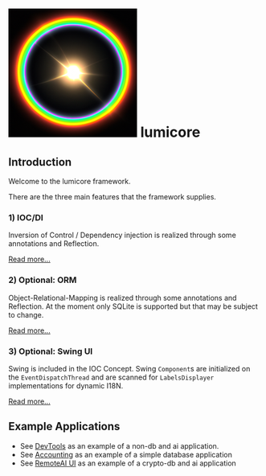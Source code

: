 # ![lumicore Logo](https://github.com/epimethix/lumicore/blob/main/core/src/main/resources/lumicore_256.png?raw=true) lumicore



## Introduction

Welcome to the lumicore framework.

There are the three main features that the framework supplies. 

### 1) IOC/DI

Inversion of Control / Dependency injection is realized through some annotations and Reflection. 

[Read more...](../../blob/main/ioc/README.md)

### 2) Optional: ORM

Object-Relational-Mapping is realized through some annotations and Reflection. At the moment only SQLite is supported but that may be subject to change.

[Read more...](../../blob/main/orm/README.md)

### 3) Optional: Swing UI

Swing is included in the IOC Concept. Swing `Component`s are initialized on the `EventDispatchThread` and are scanned for `LabelsDisplayer` implementations for dynamic I18N.

[Read more...](../../blob/main/swing/README.md)

## Example Applications

- See [DevTools](../../blob/main/dev-tools) as an example of a non-db and ai application.
- See [Accounting](../../blob/main/accounting) as an example of a simple database application
- See [RemoteAI UI](../../blob/main/remoteai-ui) as an example of a crypto-db and ai application

